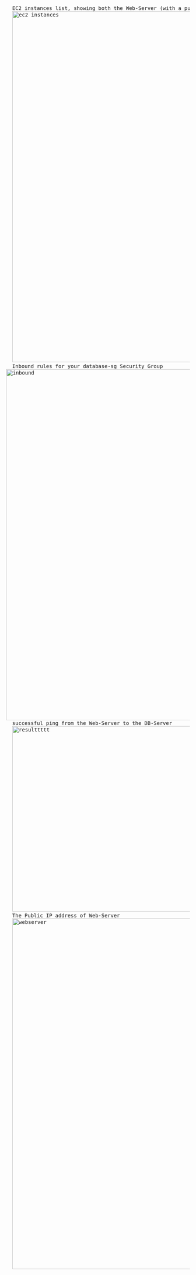 <pre>
  EC2 instances list, showing both the Web-Server (with a public IP) and the DB-Server (with only a private IP)
  <img width="960" alt="ec2 instances" src="https://github.com/user-attachments/assets/7f9ae11e-54d0-42b4-a9c7-5122eb148169" />
  Inbound rules for your database-sg Security Group
<img width="960" alt="inbound" src="https://github.com/user-attachments/assets/75329d42-c70b-40ce-aa37-ff31d5b5b303" />
  successful ping from the Web-Server to the DB-Server
  <img width="507" alt="resulttttt" src="https://github.com/user-attachments/assets/64c307d6-d3fe-4a04-9cd6-0853ae4d2fa8" />
  The Public IP address of Web-Server
  <img width="959" alt="webserver" src="https://github.com/user-attachments/assets/027abbb0-04fc-490d-aabc-8ab18766f968" />


</pre>
